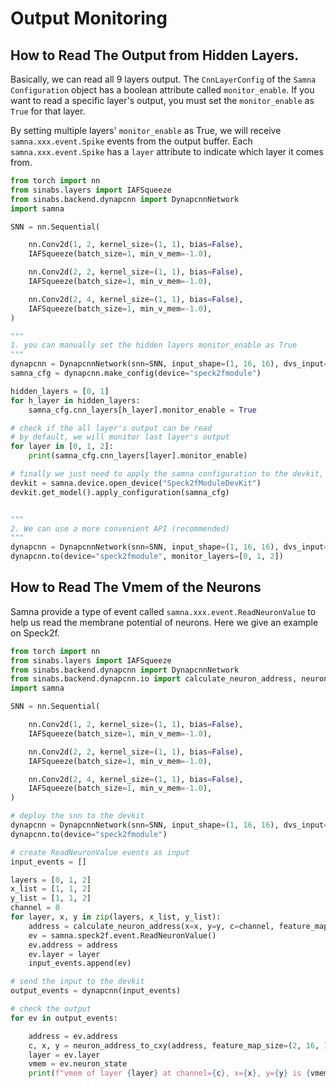 # Output Monitoring

## How to Read The Output from Hidden Layers.

Basically, we can read all 9 layers output. The `CnnLayerConfig` of the `Samna Configuration` object has a boolean attribute 
called `monitor_enable`. If you want to read a specific layer's output, you must set the `monitor_enable` as `True` for
that layer.

By setting multiple layers' `monitor_enable` as True, we will receive `samna.xxx.event.Spike` events from 
the output buffer. Each `samna.xxx.event.Spike` has a `layer` attribute to indicate which layer it comes from.

```python
from torch import nn
from sinabs.layers import IAFSqueeze
from sinabs.backend.dynapcnn import DynapcnnNetwork
import samna

SNN = nn.Sequential(

    nn.Conv2d(1, 2, kernel_size=(1, 1), bias=False),
    IAFSqueeze(batch_size=1, min_v_mem=-1.0),

    nn.Conv2d(2, 2, kernel_size=(1, 1), bias=False),
    IAFSqueeze(batch_size=1, min_v_mem=-1.0),

    nn.Conv2d(2, 4, kernel_size=(1, 1), bias=False),
    IAFSqueeze(batch_size=1, min_v_mem=-1.0),
)

"""
1. you can manually set the hidden layers monitor_enable as True
""" 
dynapcnn = DynapcnnNetwork(snn=SNN, input_shape=(1, 16, 16), dvs_input=False)
samna_cfg = dynapcnn.make_config(device="speck2fmodule")

hidden_layers = [0, 1]
for h_layer in hidden_layers:
    samna_cfg.cnn_layers[h_layer].monitor_enable = True

# check if the all layer's output can be read
# by default, we will monitor last layer's output
for layer in [0, 1, 2]:
    print(samna_cfg.cnn_layers[layer].monitor_enable)

# finally we just need to apply the samna configuration to the devkit, we finish the deployment.
devkit = samna.device.open_device("Speck2fModuleDevKit")
devkit.get_model().apply_configuration(samna_cfg)


"""
2. We can use a more convenient API (recommended)
"""
dynapcnn = DynapcnnNetwork(snn=SNN, input_shape=(1, 16, 16), dvs_input=False)
dynapcnn.to(device="speck2fmodule", monitor_layers=[0, 1, 2])
```


## How to Read The Vmem of the Neurons

Samna provide a type of event called `samna.xxx.event.ReadNeuronValue` to help us read the membrane potential of neurons.
Here we give an example on Speck2f.

```python
from torch import nn
from sinabs.layers import IAFSqueeze
from sinabs.backend.dynapcnn import DynapcnnNetwork
from sinabs.backend.dynapcnn.io import calculate_neuron_address, neuron_address_to_cxy
import samna

SNN = nn.Sequential(

    nn.Conv2d(1, 2, kernel_size=(1, 1), bias=False),
    IAFSqueeze(batch_size=1, min_v_mem=-1.0),

    nn.Conv2d(2, 2, kernel_size=(1, 1), bias=False),
    IAFSqueeze(batch_size=1, min_v_mem=-1.0),

    nn.Conv2d(2, 4, kernel_size=(1, 1), bias=False),
    IAFSqueeze(batch_size=1, min_v_mem=-1.0),
)

# deploy the snn to the devkit
dynapcnn = DynapcnnNetwork(snn=SNN, input_shape=(1, 16, 16), dvs_input=False)
dynapcnn.to(device="speck2fmodule")

# create ReadNeuronValue events as input
input_events = []

layers = [0, 1, 2]
x_list = [1, 1, 2]
y_list = [1, 1, 2]
channel = 0
for layer, x, y in zip(layers, x_list, y_list):
    address = calculate_neuron_address(x=x, y=y, c=channel, feature_map_size=(2, 16, 16))
    ev = samna.speck2f.event.ReadNeuronValue()
    ev.address = address
    ev.layer = layer
    input_events.append(ev)

# send the input to the devkit
output_events = dynapcnn(input_events)

# check the output 
for ev in output_events:

    address = ev.address
    c, x, y = neuron_address_to_cxy(address, feature_map_size=(2, 16, 16))
    layer = ev.layer
    vmem = ev.neuron_state
    print(f"vmem of layer {layer} at channel={c}, x={x}, y={y} is {vmem}!")
```
